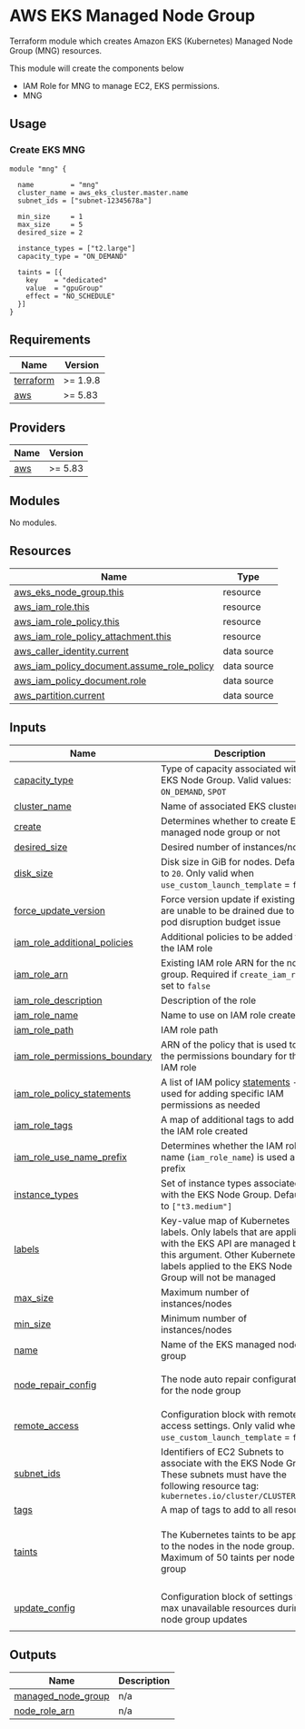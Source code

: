 # AWS EKS Managed Node Group

Terraform module which creates Amazon EKS (Kubernetes) Managed Node Group (MNG) resources.

This module will create the components below

- IAM Role for MNG to manage EC2, EKS permissions.
- MNG

## Usage

### Create EKS MNG

```hcl
module "mng" {

  name         = "mng"
  cluster_name = aws_eks_cluster.master.name
  subnet_ids = ["subnet-12345678a"]

  min_size     = 1
  max_size     = 5
  desired_size = 2

  instance_types = ["t2.large"]
  capacity_type = "ON_DEMAND"

  taints = [{
    key    = "dedicated"
    value  = "gpuGroup"
    effect = "NO_SCHEDULE"
  }]
}
```

<!-- BEGIN_TF_DOCS -->

## Requirements

| Name                                                                      | Version  |
| ------------------------------------------------------------------------- | -------- |
| <a name="requirement_terraform"></a> [terraform](#requirement\_terraform) | >= 1.9.8 |
| <a name="requirement_aws"></a> [aws](#requirement\_aws)                   | >= 5.83  |

## Providers

| Name                                              | Version |
| ------------------------------------------------- | ------- |
| <a name="provider_aws"></a> [aws](#provider\_aws) | >= 5.83 |

## Modules

No modules.

## Resources

| Name                                                                                                                                             | Type        |
| ------------------------------------------------------------------------------------------------------------------------------------------------ | ----------- |
| [aws_eks_node_group.this](https://registry.terraform.io/providers/hashicorp/aws/latest/docs/resources/eks_node_group)                            | resource    |
| [aws_iam_role.this](https://registry.terraform.io/providers/hashicorp/aws/latest/docs/resources/iam_role)                                        | resource    |
| [aws_iam_role_policy.this](https://registry.terraform.io/providers/hashicorp/aws/latest/docs/resources/iam_role_policy)                          | resource    |
| [aws_iam_role_policy_attachment.this](https://registry.terraform.io/providers/hashicorp/aws/latest/docs/resources/iam_role_policy_attachment)    | resource    |
| [aws_caller_identity.current](https://registry.terraform.io/providers/hashicorp/aws/latest/docs/data-sources/caller_identity)                    | data source |
| [aws_iam_policy_document.assume_role_policy](https://registry.terraform.io/providers/hashicorp/aws/latest/docs/data-sources/iam_policy_document) | data source |
| [aws_iam_policy_document.role](https://registry.terraform.io/providers/hashicorp/aws/latest/docs/data-sources/iam_policy_document)               | data source |
| [aws_partition.current](https://registry.terraform.io/providers/hashicorp/aws/latest/docs/data-sources/partition)                                | data source |

## Inputs

| Name                                                                                                                            | Description                                                                                                                                                                                          | Type                                                                                                       | Default                                                   | Required |
| ------------------------------------------------------------------------------------------------------------------------------- | ---------------------------------------------------------------------------------------------------------------------------------------------------------------------------------------------------- | ---------------------------------------------------------------------------------------------------------- | --------------------------------------------------------- | :------: |
| <a name="input_capacity_type"></a> [capacity\_type](#input\_capacity\_type)                                                     | Type of capacity associated with the EKS Node Group. Valid values: `ON_DEMAND`, `SPOT`                                                                                                               | `string`                                                                                                   | `"ON_DEMAND"`                                             |    no    |
| <a name="input_cluster_name"></a> [cluster\_name](#input\_cluster\_name)                                                        | Name of associated EKS cluster                                                                                                                                                                       | `string`                                                                                                   | `null`                                                    |    no    |
| <a name="input_create"></a> [create](#input\_create)                                                                            | Determines whether to create EKS managed node group or not                                                                                                                                           | `bool`                                                                                                     | `true`                                                    |    no    |
| <a name="input_desired_size"></a> [desired\_size](#input\_desired\_size)                                                        | Desired number of instances/nodes                                                                                                                                                                    | `number`                                                                                                   | n/a                                                       |   yes    |
| <a name="input_disk_size"></a> [disk\_size](#input\_disk\_size)                                                                 | Disk size in GiB for nodes. Defaults to `20`. Only valid when `use_custom_launch_template` = `false`                                                                                                 | `number`                                                                                                   | `null`                                                    |    no    |
| <a name="input_force_update_version"></a> [force\_update\_version](#input\_force\_update\_version)                              | Force version update if existing pods are unable to be drained due to a pod disruption budget issue                                                                                                  | `bool`                                                                                                     | `false`                                                   |    no    |
| <a name="input_iam_role_additional_policies"></a> [iam\_role\_additional\_policies](#input\_iam\_role\_additional\_policies)    | Additional policies to be added to the IAM role                                                                                                                                                      | `map(string)`                                                                                              | `{}`                                                      |    no    |
| <a name="input_iam_role_arn"></a> [iam\_role\_arn](#input\_iam\_role\_arn)                                                      | Existing IAM role ARN for the node group. Required if `create_iam_role` is set to `false`                                                                                                            | `string`                                                                                                   | `null`                                                    |    no    |
| <a name="input_iam_role_description"></a> [iam\_role\_description](#input\_iam\_role\_description)                              | Description of the role                                                                                                                                                                              | `string`                                                                                                   | `null`                                                    |    no    |
| <a name="input_iam_role_name"></a> [iam\_role\_name](#input\_iam\_role\_name)                                                   | Name to use on IAM role created                                                                                                                                                                      | `string`                                                                                                   | `null`                                                    |    no    |
| <a name="input_iam_role_path"></a> [iam\_role\_path](#input\_iam\_role\_path)                                                   | IAM role path                                                                                                                                                                                        | `string`                                                                                                   | `null`                                                    |    no    |
| <a name="input_iam_role_permissions_boundary"></a> [iam\_role\_permissions\_boundary](#input\_iam\_role\_permissions\_boundary) | ARN of the policy that is used to set the permissions boundary for the IAM role                                                                                                                      | `string`                                                                                                   | `null`                                                    |    no    |
| <a name="input_iam_role_policy_statements"></a> [iam\_role\_policy\_statements](#input\_iam\_role\_policy\_statements)          | A list of IAM policy [statements](https://registry.terraform.io/providers/hashicorp/aws/latest/docs/data-sources/iam_policy_document#statement) - used for adding specific IAM permissions as needed | `any`                                                                                                      | `[]`                                                      |    no    |
| <a name="input_iam_role_tags"></a> [iam\_role\_tags](#input\_iam\_role\_tags)                                                   | A map of additional tags to add to the IAM role created                                                                                                                                              | `map(string)`                                                                                              | `{}`                                                      |    no    |
| <a name="input_iam_role_use_name_prefix"></a> [iam\_role\_use\_name\_prefix](#input\_iam\_role\_use\_name\_prefix)              | Determines whether the IAM role name (`iam_role_name`) is used as a prefix                                                                                                                           | `bool`                                                                                                     | `true`                                                    |    no    |
| <a name="input_instance_types"></a> [instance\_types](#input\_instance\_types)                                                  | Set of instance types associated with the EKS Node Group. Defaults to `["t3.medium"]`                                                                                                                | `list(string)`                                                                                             | `null`                                                    |    no    |
| <a name="input_labels"></a> [labels](#input\_labels)                                                                            | Key-value map of Kubernetes labels. Only labels that are applied with the EKS API are managed by this argument. Other Kubernetes labels applied to the EKS Node Group will not be managed            | `map(string)`                                                                                              | `null`                                                    |    no    |
| <a name="input_max_size"></a> [max\_size](#input\_max\_size)                                                                    | Maximum number of instances/nodes                                                                                                                                                                    | `number`                                                                                                   | n/a                                                       |   yes    |
| <a name="input_min_size"></a> [min\_size](#input\_min\_size)                                                                    | Minimum number of instances/nodes                                                                                                                                                                    | `number`                                                                                                   | n/a                                                       |   yes    |
| <a name="input_name"></a> [name](#input\_name)                                                                                  | Name of the EKS managed node group                                                                                                                                                                   | `string`                                                                                                   | n/a                                                       |   yes    |
| <a name="input_node_repair_config"></a> [node\_repair\_config](#input\_node\_repair\_config)                                    | The node auto repair configuration for the node group                                                                                                                                                | <pre>object({<br/>    enabled = optional(bool, true)<br/>  })</pre>                                        | `null`                                                    |    no    |
| <a name="input_remote_access"></a> [remote\_access](#input\_remote\_access)                                                     | Configuration block with remote access settings. Only valid when `use_custom_launch_template` = `false`                                                                                              | `any`                                                                                                      | `{}`                                                      |    no    |
| <a name="input_subnet_ids"></a> [subnet\_ids](#input\_subnet\_ids)                                                              | Identifiers of EC2 Subnets to associate with the EKS Node Group. These subnets must have the following resource tag: `kubernetes.io/cluster/CLUSTER_NAME`                                            | `list(string)`                                                                                             | `null`                                                    |    no    |
| <a name="input_tags"></a> [tags](#input\_tags)                                                                                  | A map of tags to add to all resources                                                                                                                                                                | `map(string)`                                                                                              | `{}`                                                      |    no    |
| <a name="input_taints"></a> [taints](#input\_taints)                                                                            | The Kubernetes taints to be applied to the nodes in the node group. Maximum of 50 taints per node group                                                                                              | <pre>list(object({<br/>    key    = string<br/>    value  = string<br/>    effect = string<br/>  }))</pre> | `null`                                                    |    no    |
| <a name="input_update_config"></a> [update\_config](#input\_update\_config)                                                     | Configuration block of settings for max unavailable resources during node group updates                                                                                                              | `map(string)`                                                                                              | <pre>{<br/>  "max_unavailable_percentage": 33<br/>}</pre> |    no    |

## Outputs

| Name                                                                                           | Description |
| ---------------------------------------------------------------------------------------------- | ----------- |
| <a name="output_managed_node_group"></a> [managed\_node\_group](#output\_managed\_node\_group) | n/a         |
| <a name="output_node_role_arn"></a> [node\_role\_arn](#output\_node\_role\_arn)                | n/a         |

<!-- END_TF_DOCS -->
